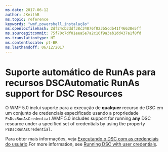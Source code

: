 ```yaml
---
ms.date: 2017-06-12
author: JKeithB
ms.topic: reference
keywords: "wmf,powershell,instalação"
ms.openlocfilehash: 2df24cb3ddf38c34876f023b5cdb41f46638e5ff
ms.sourcegitcommit: 75f70c7df01eea5e7a2c16f9a3ab1dd437a1f8fd
ms.translationtype: HT
ms.contentlocale: pt-BR
ms.lasthandoff: 06/12/2017
---
```

# <a name="automatic-runas-support-for-dsc-resources"></a><span data-ttu-id="26eb0-102">Suporte automático de RunAs para recursos DSC</span><span class="sxs-lookup"><span data-stu-id="26eb0-102">Automatic RunAs support for DSC Resources</span></span>

<span data-ttu-id="26eb0-103">O WMF 5.0 inclui suporte para a execução de **qualquer** recurso de DSC em um conjunto de credenciais especificado usando a propriedade `PsDscRunAsCredential`.</span><span class="sxs-lookup"><span data-stu-id="26eb0-103">WMF 5.0 includes support for running **any** DSC resource under a specified set of credentials by using the property `PsDscRunAsCredential`.</span></span> 

<span data-ttu-id="26eb0-104">Para obter mais informações, veja [Executando o DSC com as credenciais do usuário](https://msdn.microsoft.com/powershell/dsc/runasuser).</span><span class="sxs-lookup"><span data-stu-id="26eb0-104">For more information, see [Running DSC with user credentials](https://msdn.microsoft.com/powershell/dsc/runasuser).</span></span>

